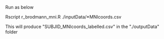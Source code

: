 Run as below

Rscript r_brodmann_mni.R ./inputData/*MNIcoords.csv

This will produce "SUBJID_MNIcoords_labelled.csv" in the "./outputData" folder 
